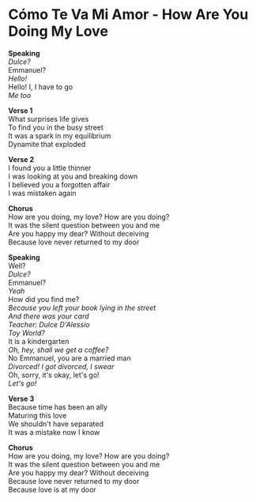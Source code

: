 # Cómo Te Va Mi Amor - How Are You Doing My Love

**Speaking**  
*Dulce?*  
Emmanuel?  
*Hello!*  
Hello! I, I have to go  
*Me too*  

**Verse 1**  
What surprises life gives  
To find you in the busy street  
It was a spark in my equilibrium  
Dynamite that exploded  

**Verse 2**  
I found you a little thinner  
I was looking at you and breaking down  
I believed you a forgotten affair  
I was mistaken again  

**Chorus**  
How are you doing, my love? How are you doing?  
It was the silent question between you and me  
Are you happy my dear? Without deceiving  
Because love never returned to my door  

**Speaking**  
Well?  
*Dulce?*  
Emmanuel?  
*Yeah*  
How did you find me?  
*Because you left your book lying in the street  
And there was your card  
Teacher: Dulce D'Alessio  
Toy World?*  
It is a kindergarten  
*Oh, hey, shall we get a coffee?*  
No Emmanuel, you are a married man  
*Divorced! I got divorced, I swear*  
Oh, sorry, it's okay, let's go!  
*Let's go!*  

**Verse 3**  
Because time has been an ally  
Maturing this love  
We shouldn't have separated  
It was a mistake now I know  

**Chorus**  
How are you doing, my love? How are you doing?  
It was the silent question between you and me  
Are you happy my dear? Without deceiving  
Because love never returned to my door  
Because love is at my door  
